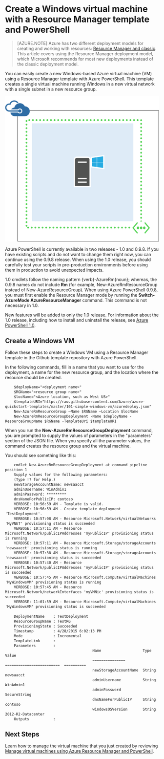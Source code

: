 <properties
    pageTitle="Create a VM with a template | Microsoft Azure"
    description="Use a Resource Manager template and Azure PowerShell to create a new Windows virtual machine."
    services="virtual-machines"
    documentationCenter=""
    authors="davidmu1"
    manager="timlt"
    editor=""
    tags="azure-resource-manager"/>

<tags
    ms.service="virtual-machines"
    ms.workload="infrastructure-services"
    ms.tgt_pltfrm="vm-windows"
    ms.devlang="na"
    ms.topic="article"
    ms.date="01/07/2016"
    ms.author="davidmu"/>

# Create a Windows virtual machine with a Resource Manager template and PowerShell
> [AZURE.NOTE] Azure has two different deployment models for creating and working with resources:  [Resource Manager and classic](../resource-manager-deployment-model.md).  This article covers using the Resource Manager deployment model, which Microsoft recommends for most new deployments instead of the classic deployment model.

You can easily create a new Windows-based Azure virtual machine (VM) using a Resource Manager template with Azure PowerShell. This template creates a single virtual machine running Windows in a new virtual network with a single subnet in a new resource group.

![](./media/virtual-machines-create-windows-powershell-resource-manager-template-simple/windowsvm.png)

Azure PowerShell is currently available in two releases - 1.0 and 0.9.8. If you have existing scripts and do not want to change them right now, you can continue using the 0.9.8 release. When using the 1.0 release, you should carefully test your scripts in pre-production environments before using them in production to avoid unexpected impacts.

1.0 cmdlets follow the naming pattern {verb}-AzureRm{noun}; whereas, the 0.9.8 names do not include **Rm** (for example, New-AzureRmResourceGroup instead of New-AzureResourceGroup). When using Azure PowerShell 0.9.8, you must first enable the Resource Manager mode by running the **Switch-AzureMode AzureResourceManager** command. This command is not necessary in 1.0.

New features will be added to only the 1.0 release. For information about the 1.0 release, including how to install and uninstall the release, see [Azure PowerShell 1.0](https://azure.microsoft.com/blog/azps-1-0/).



## Create a Windows VM
Follow these steps to create a Windows VM using a Resource Manager template in the Github template repository with Azure PowerShell.

In the following commands, fill in a name that you want to use for the deployment, a name for the new resource group, and the location where the resource should be created.

        $deployName="<deployment name>"
        $RGName="<resource group name>"
        $locName="<Azure location, such as West US>"
        $templateURI="https://raw.githubusercontent.com/Azure/azure-quickstart-templates/master/101-simple-windows-vm/azuredeploy.json"
        New-AzureRmResourceGroup –Name $RGName –Location $locName
        New-AzureRmResourceGroupDeployment -Name $deployName -ResourceGroupName $RGName -TemplateUri $templateURI


When you run the **New-AzureRmResourceGroupDeployment** command, you are prompted to supply the values of parameters in the "parameters" section of the JSON file. When you specify all the parameter values, the command creates the resource group and the virtual machine.

You should see something like this:

        cmdlet New-AzureRmResourceGroupDeployment at command pipeline position 1
        Supply values for the following parameters:
        (Type !? for Help.)
        newStorageAccountName: newsaacct
        adminUsername: WinAdmin1
        adminPassword: *********
        dnsNameForPublicIP: contoso
        VERBOSE: 10:56:59 AM - Template is valid.
        VERBOSE: 10:56:59 AM - Create template deployment 'TestDeployment'.
        VERBOSE: 10:57:08 AM - Resource Microsoft.Network/virtualNetworks 'MyVNET' provisioning status is succeeded
        VERBOSE: 10:57:11 AM - Resource Microsoft.Network/publicIPAddresses 'myPublicIP' provisioning status is running
        VERBOSE: 10:57:11 AM - Resource Microsoft.Storage/storageAccounts 'newsaacct' provisioning status is running
        VERBOSE: 10:57:38 AM - Resource Microsoft.Storage/storageAccounts 'newsaacct' provisioning status is succeeded
        VERBOSE: 10:57:40 AM - Resource Microsoft.Network/publicIPAddresses 'myPublicIP' provisioning status is succeeded
        VERBOSE: 10:57:45 AM - Resource Microsoft.Compute/virtualMachines 'MyWindowsVM' provisioning status is running
        VERBOSE: 10:57:45 AM - Resource Microsoft.Network/networkInterfaces 'myVMNic' provisioning status is succeeded
        VERBOSE: 11:01:59 AM - Resource Microsoft.Compute/virtualMachines 'MyWindowsVM' provisioning status is succeeded

        DeploymentName    : TestDeployment
        ResourceGroupName : TestRG
        ProvisioningState : Succeeded
        Timestamp         : 4/28/2015 6:02:13 PM
        Mode              : Incremental
        TemplateLink      :
        Parameters        :
                                            Name                   Type                       Value
                                            ===============        =========================  ==========
                                            newStorageAccountName  String                     newsaacct
                                            adminUsername          String                     WinAdmin1
                                            adminPassword          SecureString
                                            dnsNameForPublicIP     String                     contoso
                                            windowsOSVersion       String                     2012-R2-Datacenter
        Outputs           :


## Next Steps
Learn how to manage the virtual machine that you just created by reviewing [Manage virtual machines using Azure Resource Manager and PowerShell](virtual-machines-deploy-rmtemplates-powershell.md).

